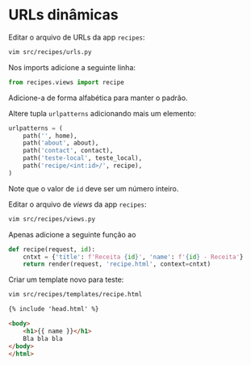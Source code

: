 # URLs dinâmicas

Editar o arquivo de URLs da app `recipes`:
```bash
vim src/recipes/urls.py
```
Nos imports adicione a seguinte linha:
```python
from recipes.views import recipe
```
Adicione-a de forma alfabética para manter o padrão.  
  
Altere tupla `urlpatterns` adicionando mais um elemento:
```python
urlpatterns = (
    path('', home),
    path('about', about),
    path('contact', contact),
    path('teste-local', teste_local),
    path('recipe/<int:id>/', recipe),
)
```
Note que o valor de `id` deve ser um número inteiro.  
   

Editar o arquivo de *views* da app `recipes`:
```bash
vim src/recipes/views.py
```
Apenas adicione a seguinte função ao 
```python
def recipe(request, id):
    cntxt = {'title': f'Receita {id}', 'name': f'{id} - Receita'}
    return render(request, 'recipe.html', context=cntxt)
```

Criar um template novo para teste:
```bash
vim src/recipes/templates/recipe.html
```
```html
{% include 'head.html' %}

<body>
    <h1>{{ name }}</h1>
    Bla bla bla
</body>
</html>
```










